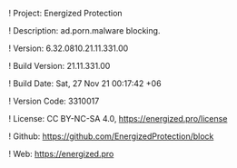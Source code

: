 ! Project: Energized Protection

! Description: ad.porn.malware blocking.

! Version: 6.32.0810.21.11.331.00

! Build Version: 21.11.331.00

! Build Date: Sat, 27 Nov 21 00:17:42 +06

! Version Code: 3310017

! License: CC BY-NC-SA 4.0, https://energized.pro/license

! Github: https://github.com/EnergizedProtection/block

! Web: https://energized.pro
